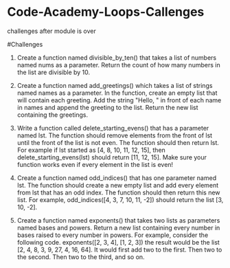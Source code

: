 # Code-Academy-Loops-Callenges
challenges after module is over

#Challenges
1. Create a function named divisible_by_ten() that takes a list of numbers named nums as a parameter. Return the count of how many numbers in the list are divisible by 10.

2. Create a function named add_greetings() which takes a list of strings named names as a parameter. In the function, create an empty list that will contain each greeting. Add the string "Hello, " in front of each name in names and append the greeting to the list. Return the new list containing the greetings.

3. Write a function called delete_starting_evens() that has a parameter named lst. The function should remove elements from the front of lst until the front of the list is not even. The function should then return lst. For example if lst started as [4, 8, 10, 11, 12, 15], then delete_starting_evens(lst) should return [11, 12, 15]. Make sure your function works even if every element in the list is even!

4. Create a function named odd_indices() that has one parameter named lst. The function should create a new empty list and add every element from lst that has an odd index. The function should then return this new list. For example, odd_indices([4, 3, 7, 10, 11, -2]) should return the list [3, 10, -2].

5. Create a function named exponents() that takes two lists as parameters named bases and powers. Return a new list containing every number in bases raised to every number in powers. For example, consider the following code. exponents([2, 3, 4], [1, 2, 3]) the result would be the list [2, 4, 8, 3, 9, 27, 4, 16, 64]. It would first add two to the first. Then two to the second. Then two to the third, and so on.
